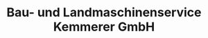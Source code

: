 ---
title: "Bau- und Landmaschinenservice Kemmerer GmbH"
url: /uettingen/bau-und-landmaschinenservice-kemmerer-gmbh/
shop: Allgemein
---